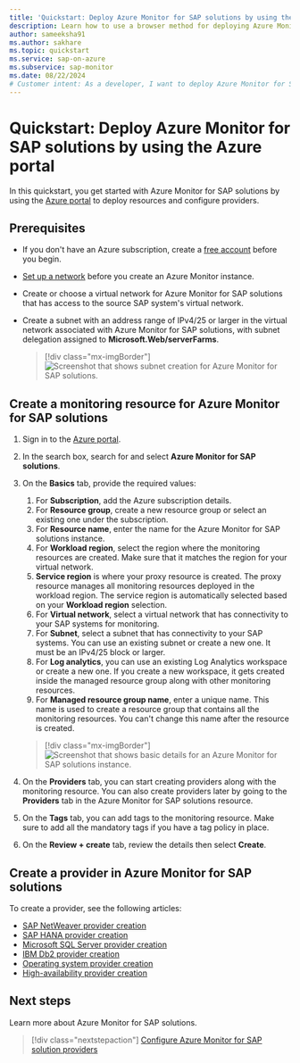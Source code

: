 ```yaml
---
title: 'Quickstart: Deploy Azure Monitor for SAP solutions by using the Azure portal'
description: Learn how to use a browser method for deploying Azure Monitor for SAP solutions.
author: sameeksha91
ms.author: sakhare
ms.topic: quickstart
ms.service: sap-on-azure
ms.subservice: sap-monitor
ms.date: 08/22/2024
# Customer intent: As a developer, I want to deploy Azure Monitor for SAP solutions from the Azure portal so that I can configure providers.
---
```


# Quickstart: Deploy Azure Monitor for SAP solutions by using the Azure portal

In this quickstart, you get started with Azure Monitor for SAP solutions by using the [Azure portal](https://azure.microsoft.com/features/azure-portal) to deploy resources and configure providers.

## Prerequisites

- If you don't have an Azure subscription, create a [free account](https://azure.microsoft.com/free/) before you begin.
- [Set up a network](./set-up-network.md) before you create an Azure Monitor instance.
- Create or choose a virtual network for Azure Monitor for SAP solutions that has access to the source SAP system's virtual network.
- Create a subnet with an address range of IPv4/25 or larger in the virtual network associated with Azure Monitor for SAP solutions, with subnet delegation assigned to **Microsoft.Web/serverFarms**.

   > [!div class="mx-imgBorder"]
   > ![Screenshot that shows subnet creation for Azure Monitor for SAP solutions.](./media/quickstart-portal/subnet-creation.png)

## Create a monitoring resource for Azure Monitor for SAP solutions

1. Sign in to the [Azure portal](https://portal.azure.com).

2. In the search box, search for and select **Azure Monitor for SAP solutions**.

3. On the **Basics** tab, provide the required values:

   1. For **Subscription**, add the Azure subscription details.
   2. For **Resource group**, create a new resource group or select an existing one under the subscription.
   3. For **Resource name**, enter the name for the Azure Monitor for SAP solutions instance.
   4. For **Workload region**, select the region where the monitoring resources are created. Make sure that it matches the region for your virtual network.
   5. **Service region** is where your proxy resource is created. The proxy resource manages all monitoring resources deployed in the workload region. The service region is automatically selected based on your **Workload region** selection.
   6. For **Virtual network**, select a virtual network that has connectivity to your SAP systems for monitoring.
   7. For **Subnet**, select a subnet that has connectivity to your SAP systems. You can use an existing subnet or create a new one. It must be an IPv4/25 block or larger.
   8. For **Log analytics**, you can use an existing Log Analytics workspace or create a new one. If you create a new workspace, it gets created inside the managed resource group along with other monitoring resources.
   9. For **Managed resource group name**, enter a unique name. This name is used to create a resource group that contains all the monitoring resources. You can't change this name after the resource is created.

   > [!div class="mx-imgBorder"]
   > ![Screenshot that shows basic details for an Azure Monitor for SAP solutions instance.](./media/quickstart-portal/azure-monitor-quickstart-2-new.png)

4. On the **Providers** tab, you can start creating providers along with the monitoring resource. You can also create providers later by going to the **Providers** tab in the Azure Monitor for SAP solutions resource.

5. On the **Tags** tab, you can add tags to the monitoring resource. Make sure to add all the mandatory tags if you have a tag policy in place.

6. On the **Review + create** tab, review the details then select **Create**.

## Create a provider in Azure Monitor for SAP solutions

To create a provider, see the following articles:

- [SAP NetWeaver provider creation](provider-netweaver.md)
- [SAP HANA provider creation](provider-hana.md)
- [Microsoft SQL Server provider creation](provider-sql-server.md)
- [IBM Db2 provider creation](provider-ibm-db2.md)
- [Operating system provider creation](provider-linux.md)
- [High-availability provider creation](provider-ha-pacemaker-cluster.md)

## Next steps

Learn more about Azure Monitor for SAP solutions.

> [!div class="nextstepaction"]
> [Configure Azure Monitor for SAP solution providers](provider-netweaver.md)
